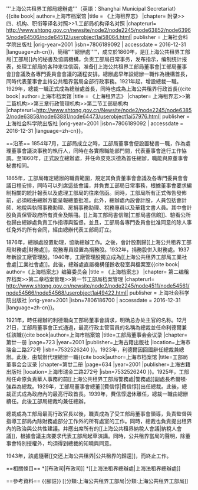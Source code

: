 '''上海公共租界工部局總辦處'''（英語：Shanghai Municipal Secretariat）<ref>{{cite book| author=上海市档案馆 |title = 《上海租界志》 |chapter= 附录>>四、机构、职衔等译名对照>>1.工部局机构译名对照 |chapterurl= http://www.shtong.gov.cn/newsite/node2/node2245/node63852/node63965/node64506/node64512/userobject1ai58064.html| publisher = 上海社会科学院出版社 |orig-year=2001 |isbn=7806189092 | accessdate = 2016-12-31 |language=zh-cn}}</ref>，簡稱“'''總辦處'''”，成立於1860年，是[[上海公共租界工部局|工部局]]內的秘書及協調機構，负责工部局日常事务，发布指示，编制统计报表，处理工部局的各种来往信函，准备[[上海公共租界工部局董事會|工部局董事會]]會議及各專門委員會會議的議程安排。總辦處早年設總辦一職作為機構首長，同時代表董事會主持公共租界當局全部行政事務。1921年起，增設總裁一職。1929年，總裁一職正式成為總辦處首長，同時也成為上海公共租界行政首長<ref name="zjz">{{cite book| author=上海市档案馆 |title = 《上海租界志》 |chapter= 上海租界志>>第二篇机构>>第三章行政管理机构>>第二节工部局机构 |chapterurl=http://www.shtong.gov.cn/Newsite/node2/node2245/node63852/node63858/node63881/node64473/userobject1ai57976.html| publisher = 上海社会科学院出版社 |orig-year=2001 |isbn=7806189092 | accessdate = 2016-12-31 |language=zh-cn}}</ref>。

==沿革==
1854年7月，工部局成立之時，工部局董事會便設置秘書一職，作為處理董事會議決事務的執行人，同時在各實際職能部門間，代表董事會進行工作協調。至1860年，正式設立總辦處，并任命皮克沃德為首任總辦，職能與原董事會秘書相同<ref name="zjz"/>。

1865年，工部局確定總辦的職責範圍，規定其負責董事會會議及各專門委員會會議日程安排，同時可以列席這些會議，并負責工部局日常事務，根據董事會要求編制相關的統計報表以及處理工部局的往來信函。同時，工部局所有正式佈告發佈前，必須經由總辦方能呈報總董批准。此外，總辦處內設會計股，人員包括會計師、地稅與執照事務助理、房捐事務助理、稅務專員以及華籍文書人員。其中會計股負責保管政府所有資金及賬冊。[[上海工部局書信館|工部局書信館]]、驗看公所也歸由總辦處負責工作指導與監督。並且，工部局各專門委員會批准同意的除人事任免外的所有合同，經由總辦代表工部局訂立<ref name="zjz"/>。

1876年，總辦處設置助理，協助總辦工作。之後，會計股劃歸[[上海公共租界工部局財務處|財務處]]，稅務專員設置為捐務股。1932年，捐務股併入財務處。1937年新設工廠管理股<ref name="zjz"/>。1940年，工廠管理股獨立成為[[上海公共租界工部局工業社會處|工業社會處]]。此後，總辦處直屬機構僅餘收發室與檔案室<ref>{{cite book| author=《上海档案志》编纂委员会 |title = 《上海档案志》 |chapter= 第二编租界档案>>第二章档案管理>>第一节工部局档案管理 |chapterurl= http://www.shtong.gov.cn/newsite/node2/node2245/node4511/node54561/node54566/node54568/userobject1ai49422.html| publisher = 上海社会科学院出版社 |orig-year=2001 |isbn=7806186700 | accessdate = 2016-12-31 |language=zh-cn}}</ref>。

1921年，時任總辦的利德爾向工部局董事會請求，明确总办处主官的名称。12月21日，工部局董事會正式通過，最高行政主管官員的名稱為總裁並任命利德爾兼任該職<ref>{{cite book|author=上海市档案馆 |title=工部局董事会会议录 |chapter=第廿一册 |page=723 |year=2001 |publisher=上海古籍出版社 |location=上海市瑞金二路272号 |isbn=7532526240 }}</ref>。1923年，利德爾因回國辭任總裁兼總辦。此後，由幫辦代理總辦一職<ref>{{cite book|author=上海市档案馆 |title=工部局董事会会议录 |chapter=第廿二册 |page=634 |year=2001 |publisher=上海古籍出版社 |location=上海市瑞金二路272号 |isbn=7532526240 }}</ref>。1925年，工部局任命原負責華人事務的前[[上海公共租界工部局警務處|警務處]]副處長希爾頓·強森為總裁。1929年，工部局董事會總董[[費信惇|費信惇]]出任總裁。此後，總裁正式成為政府內的最高行政首長。1939年，費信惇退休離任，總裁一職由總辦續任。此後工部局總裁均兼任總辦<ref name="zjz"/>。

總裁成為工部局最高行政官長以後，職責成為了受工部局董事會領導，負責監督與指導工部局內除財務處部分工作外的所有處室的工作。同時，總裁也負責提出租界內的政治與公共性建議。并應出席所有的[[上海公共租界納稅人會議|納稅人會議]]，根據會議主席要求代表工部局起草演講。同時，公共租界當局的聲明，除董事會特別授權外，均須得到總裁的知曉與同意<ref name="zjz"/>。

1943年，該處隨著[[交还上海公共租界|公共租界的歸還]]，而終止工作<ref name="zjz"/>。

==相關條目==
*[[布政司|布政司]]
*[[上海法租界總辦處|上海法租界總辦處]]

==參考資料==
{{腳註}}
[[分類:上海公共租界工部局|分類:上海公共租界工部局]]
